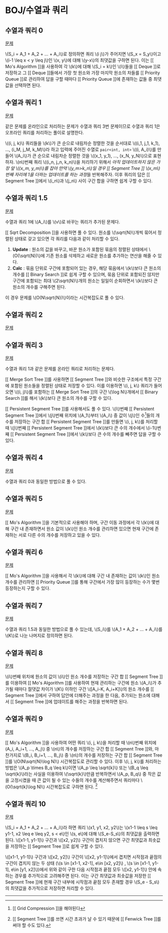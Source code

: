 # BOJ/수열과 쿼리
## 수열과 쿼리 0
[문제](https://www.acmicpc.net/problem/13545)

\\(S_i = A_1 + A_2 + ... + A_i\\)로 정의하면 쿼리 \\(i j\\)가 주어지면 \\(S_x = S_y\\)이고 \\(i-1 \leq x < y \leq j\\)인 \\(x, y\\)에 대해 \\(y-x\\)의 최댓값을 구하면 된다. 이는 [[ Mo's Algorithm ]]을 사용하여 각 \\(k\\)에 대해 \\(S_i = k\\)인 \\(i\\)들을 [[ Deque ]]로 저장하고 그 [[ Deque ]]들에서 가장 첫 원소와 가장 마지막 원소의 차들를 [[ Priority Queue ]]로 관리하여 답을 구할 때마다 [[ Priority Queue ]]에 존재하는 값들 중 최댓값을 선택하면 된다.

## 수열과 쿼리 1
[문제](https://www.acmicpc.net/problem/13537)

같은 문제를 온라인으로 처리하는 문제가 수열과 쿼리 3번 문제이므로 수열과 쿼리 1은 오프라인 쿼리를 처리하는 풀이로 설명한다.

\\((i, j, k)\\) 쿼리들을 \\(k\\)가 큰 순으로 내림차순 정렬한 것을 순서대로 \\((i_1, j_1, k_1), ..., (i_M, j_M, k_M)\\)라 하고 입력에 주어진 수열로 `pair<int, int>` \\((i, A_i)\\)를 만들어 \\(A_i\\)가 큰 순으로 내림차순 정렬한 것을 \\((x_1, y_1), ..., (x_N, y_N)\\)으로 표현하자. \\(n\\)번째 쿼리 \\((i_n, j_n, k_n)\\)을 처리하기 위해서 *아직 업데이트하지 않은 가장 앞 \\((x_m, y_m)\\)를 잡아 만약 \\(y_m>k_n\\)일 경우 [[ Segment Tree ]] \\(x_m\\)번째 자리에 1을 더하는 업데이트를 하는 과정*을 반복해주자. 이후 쿼리의 답은 [[ Segment Tree ]]에서 \\(i_n\\)과 \\(j_n\\) 사이 구간 합을 구하면 쉽게 구할 수 있다.


## 수열과 쿼리 1.5
[문제](https://www.acmicpc.net/problem/17410)

수열과 쿼리 1에 \\(A_i\\)를 \\(v\\)로 바꾸는 쿼리가 추가된 문제다. 

[[ Sqrt Decomposition ]]을 사용하면 풀 수 있다. 원소를 \\(\sqrt{N}\\)개씩 묶어서 정렬된 상태로 갖고 있으면 각 쿼리를 다음과 같이 처리할 수 있다.

1. **Update** : 원소의 값을 바꾸고, 바꾼 원소가 포함된 묶음의 정렬된 상태에서 \\(O(\sqrt{N})\\)에 기존 원소를 삭제하고 새로운 원소를 추가하는 연산을 해줄 수 있다.
2. **Calc** :  묶음 단위로 구간에 포함되어 있는 경우, 해당 묶음에서 \\(k\\)보다 큰 원소의 개수를 [[ Binary Search ]]로 쉽게 구할 수 있으며, 묶음 단위로 포함되진 않지만 구간에 포함되는 최대 \\(2\sqrt{N}\\)개의 원소는 일일이 순회하면서 \\(k\\)보다 큰 원소의 개수를 구해주면 된다.

이 경우 문제를 \\(O(N\sqrt{N})\\)이라는 시간복잡도로 풀 수 있다.

## 수열과 쿼리 2
[문제](https://www.acmicpc.net/problem/13543)


## 수열과 쿼리 3
[문제](https://www.acmicpc.net/problem/13544)

수열과 쿼리 1과 같은 문제를 온라인 쿼리로 처리하는 문제다.

[[ Merge Sort Tree ]]를 사용하면 [[ Segment Tree ]]와 비슷한 구조에서 특정 구간에 포함된 원소들을 정렬된 상태로 저장할 수 있다. 이를 이용하면 \\(i, j, k\\) 쿼리가 들어오면 \\((i, j)\\)를 포함하는 [[ Merge Sort Tree ]]의 구간 \\(\log N\\)개에서 [[ Binary Search ]]를 해서 \\(k\\)보다 큰 원소의 개수를 구할 수 있다.

[[ Persistent Segment Tree ]]를 사용해서도 풀 수 있다. \\(i\\)번째 [[ Persistent Segment Tree ]]에서 \\(j\\)번째 위치에 \\(A_1\\)부터 \\(A_i\\) 중 값이 \\(j\\)인 수[^1]들의 개수를 저장하는 구간 합 [[ Persistent Segment Tree ]]를 만들면 \\(i, j, k\\)를 처리할 때 \\(j\\)번째 [[ Persistent Segment Tree ]]에서 \\(k\\)보다 큰 수의 개수에서 \\(i-1\\)번째 [[ Persistent Segment Tree ]]에서 \\(k\\)보다 큰 수의 개수를 빼주면 답을 구할 수 있다.

## 수열과 쿼리 4
[문제](https://www.acmicpc.net/problem/13546)

수열과 쿼리 0과 동일한 방법으로 풀 수 있다.

## 수열과 쿼리 5
[문제](https://www.acmicpc.net/problem/13547)

[[ Mo's Algorithm ]]을 기본적으로 사용해야 하며, 구간 이동 과정에서 각 \\(k\\)에 대해 구간 내 존재하면서 원소 값이 \\(k\\)인 원소 개수를 관리하면 있으면 현재 구간에 존재하는 서로 다른 수의 개수를 저장하고 있을 수 있다.

## 수열과 쿼리 6
[문제](https://www.acmicpc.net/problem/13548)

[[ Mo's Algorithm ]]을 사용해서 각 \\(k\\)에 대해 구간 내 존재하는 값이 \\(k\\)인 원소 개수를 관리하면 [[ Priority Queue ]]를 통해 구간에서 가장 많이 등장하는 수가 몇번 등장하는지 구할 수 있다.

## 수열과 쿼리 7
[문제](https://www.acmicpc.net/problem/13550)

수열과 쿼리 1.5과 동일한 방법으로 풀 수 있는데, \\(S_i\\)를 \\(A_1 + A_2 + ... + A_i\\)를 \\(K\\)로 나눈 나머지로 정의하면 된다.

## 수열과 쿼리 8
[문제](https://www.acmicpc.net/problem/13553)

\\(i\\)번째 위치에 원소의 값이 \\(i\\)인 원소 개수를 저장하는 구간 합 [[ Segment Tree ]]를 이용하여 [[ Mo's Algorithm ]]를 사용하여 현재 관리하는 구간에 원소 \\(A_i\\)가 추가될 때마다 절댓값 차이가 \\(K\\) 이하인 구간 \\([A_i-K, A_i+K]\\)의 원소 개수를 [[ Segment Tree ]]에서 구하여 답안에 더해주는 과정을 한 다음,  추가되는 원소에 대해서 [[ Segment Tree ]]에 업데이트를 해주는 과정을 반복하면 된다.

## 수열과 쿼리 9
[문제](https://www.acmicpc.net/problem/13554)

[[ Mo's Algorithm ]]을 사용하여 어떤 쿼리 \\(i, j, k\\)을 처리할 때 \\\(n\\)번째 위치에 \(A_i, A_i+1, ..., A_j\\) 중 \\(n\\)의 개수를 저장하는 구간 합 [[ Segment Tree ]]와, 마찬가지로 \\(B_i, B_i+1, ..., B_j\\) 중 \\(n\\)의 개수를 저장하는 구간 합 [[ Segment Tree ]]를 \\(O(N\sqrt{N}\log N)\\) 시간복잡도로 관리할 수 있다. 이후 \\(i, j, k\\)를 처리하는 방법은 \\(A_p \times B_q \leq k\\)이면 \\(A_p \leq \sqrt{k}\\) 또는 \\(B_q \leq \sqrt{k}\\)라는 사실을 이용하여 \\(\sqrt{k}\\)만큼 반복하면서 \\(A_p, B_q\\) 중 작은 값을 고정시켰을 때 큰 값이 될 수 있는 수들의 개수를 계산해주면서 쿼리마다 \\(O(\sqrt{k}\log N)\\) 시간복잡도로 구하면 된다. [^2]

## 수열과 쿼리 10
[문제](https://www.acmicpc.net/problem/13557)

\\(S_i = A_1 + A_2 + ... + A_i\\)라 하면 쿼리 \\(x1, y1, x2, y2\\)는 \\(x1-1 \leq s \leq y1-1, x2 \leq e \leq y2, s < e\\)인 \\(s, e\\)에 대해 \\(S_e-S_s\\)의 최댓값을 출력하면 된다. \\([x1-1, y1-1]\\) 구간과 \\([x2, y2]\\) 구간이 겹치지 않으면 구간 최댓값과 최솟값을 저장하는 [[ Segment Tree ]]로 쉽게 구할 수 있다.

 \\([x1-1, y1-1]\\) 구간과 \\([x2, y2]\\) 구간이 \\([x2, y1-1]\\)에서 겹치면 시작점과 끝점의 구간이 겹치지 않는 두 상태 (\\(s \in [x1-1, x2-1], e\in [x2, y2]\\) , \\(s \in [x1-1, y1-1], e\in [y1, x2]\\))에서 위와 같이 구한 다음 시작점과 끝점 모두 \\([x2, y1-1]\\) 안에 속하는 경우를 추가적으로 고려해주면 된다. 이는 구간 최댓값과 최솟값을 저장한 [[ Segment Tree ]]에 현재 구간 내부에 시작점과 끝점 모두 존재할 경우 \\(S_e - S_s\\)의 최댓값을 추가적으로 저장하면 처리할 수 있다.



----

[^1]: [[ Grid Compression ]]을 해야된다

[^2]: [[ Segment Tree ]]를 쓰면 시간 초과가 날 수 있기 때문에 [[ Fenwick Tree ]]를 써야 할 수도 있다.

